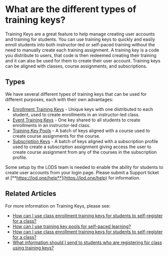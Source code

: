 # What are the different types of training keys?

Training Keys are a great feature to help manage creating user accounts and training for students. You can use training keys to quickly and easily enroll students into both instructor-led or self-paced training without the need to manually create each training assignment. A training key is a code you distribute to users, that code is then redeemed creating their training and it can also be used for them to create their user account. Training keys can be aligned with classes, course assignments, and subscriptions. 

## Types

We have several different types of training keys that can be used for different purposes, each with their own advantages:

- [Enrollment Training Keys](/tms/tms-administrators/classes/training-keys/class-training-keys.md) - Unique keys with one distributed to each student, used to create enrollments in an instructor-led class.
- [Event Training Keys](/tms/tms-administrators/classes/training-keys/class-training-keys.md) - One key shared to all students to create enrollments in an instructor-led class.
- [Training Key Pools](/tms/tms-administrators/self-paced-learning-and-subscriptions/training-key-pool.md) - A batch of keys aligned with a course used to create course assignments for the course.
- [Subscription Keys](/tms/tms-administrators/self-paced-learning-and-subscriptions/subscription-training-keys.md) - A batch of keys aligned with a subscription profile used to create a subscription assignment giving access the user to create course assignment from any of the courses in the subscription profile.

Some setup by the LODS team is needed to enable the ability for students to create user accounts from your login page. Please submit a Support ticket at [**https://lod.one/help**](https://lod.one/help) for information.

## Related Articles

For more information on Training Keys, please see:
- [How can I use class enrollment training keys for students to self-register for a class?](/tms/tms-administrators/classes/training-keys/use-training-keys-for-students-to-self-register-for-class.md)
- [How can I use training key pools for self-paced learning?](/tms/tms-administrators/self-paced-learning-and-subscriptions/training-key-pool.md)
- [How can I use class enrollment training keys for students to self-register for a class?](/tms/tms-administrators/classes/training-keys/use-training-keys-for-students-to-self-register-for-class.md)
- [What information should I send to students who are registering for class using training keys?](/tms/tms-administrators/classes/training-keys/information-to-send-to-students-who-are-registering-using-training-keys.md)
